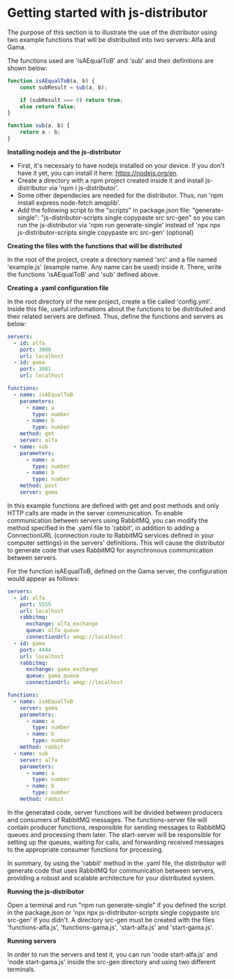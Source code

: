 # Getting started with js-distributor

The purpose of this section is to illustrate the use of the distributor using two example functions that will be distribuited into two servers: Alfa and Gama. 

The functions used are 'isAEqualToB' and 'sub' and their definitions are shown below: 

``` JavaScript
function isAEqualToB(a, b) {
    const subResult = sub(a, b);

    if (subResult === 0) return true;
    else return false;
}

function sub(a, b) {
    return a - b;
}
```


**Installing nodejs and the js-distributor**

* First, it's necessary to have nodejs installed on your device. If you don't have it yet, you can install it here: https://nodejs.org/en.
* Create a directory with a npm project created inside it and install js-distributor via 'npm i js-distributor'.
* Some other dependecies are needed for the distributor. Thus, run 'npm install express node-fetch amqplib'.
* Add the following script to the "scripts" in package.json file: "generate-single": "js-distributor-scripts single copypaste src src-gen" so you can run the js-distributor via 'npm run generate-single' instead of 'npx npx js-distributor-scripts single copypaste src src-gen' (optional)

**Creating the files with the functions that will be distributed**

In the root of the project, create a directory named 'src' and a file named 'example.js' (example name. Any name can be used) inside it. There, write the functions 'isAEqualToB' and 'sub' defined above.

**Creating a .yaml configuration file**

In the root directory of the new project, create a file called 'config.yml'. Inside this file, useful informations about the functions to be distributed and their related servers are defined. Thus, define the functions and servers as below:

```yaml
servers:
  - id: alfa
    port: 3000
    url: localhost
  - id: gama
    port: 3001
    url: localhost

functions:
  - name: isAEqualToB
    parameters:
      - name: a
        type: number
      - name: b
        type: number
    method: get
    server: alfa
  - name: sub
    parameters:
      - name: a
        type: number
      - name: b
        type: number
    method: post
    server: gama
```

In this example functions are defined with get and post methods and only HTTP calls are made in the server communication. To enable communication between servers using RabbitMQ, you can modify the method specified in the .yaml file to 'rabbit', in addition to adding a ConnectionURL (connection route to RabbitMQ services defined in your computer settings) in the servers' definitions. This will cause the distributor to generate code that uses RabbitMQ for asynchronous communication between servers.

For the function isAEqualToB, defined on the Gama server, the configuration would appear as follows:

```yaml
servers:
  - id: alfa
    port: 5555
    url: localhost
    rabbitmq:
      exchange: alfa_exchange
      queue: alfa_queue
      connectionUrl: amqp://localhost
  - id: gama
    port: 4444
    url: localhost
    rabbitmq:
      exchange: gama_exchange
      queue: gama_queue
      connectionUrl: amqp://localhost

functions:
  - name: isAEqualToB
    server: gama
    parameters:
      - name: a
        type: number
      - name: b
        type: number
    method: rabbit
  - name: sub
    server: alfa
    parameters:
      - name: a
        type: number
      - name: b
        type: number
    method: rabbit

```
In the generated code, server functions will be divided between producers and consumers of RabbitMQ messages. The functions-server file will contain producer functions, responsible for sending messages to RabbitMQ queues and processing them later. The start-server will be responsible for setting up the queues, waiting for calls, and forwarding received messages to the appropriate consumer functions for processing.

In summary, by using the 'rabbit' method in the .yaml file, the distributor will generate code that uses RabbitMQ for communication between servers, providing a robust and scalable architecture for your distributed system.

**Running the js-distributor**

Open a terminal and run "npm run generate-single" if you defined the script in the package.json or 'npx npx js-distributor-scripts single copypaste src src-gen' if you didn't. A directory src-gen must be created with the files 'functions-alfa.js', 'functions-gama.js', 'start-alfa.js' and 'start-gama.js'.

**Running servers**

In order to run the servers and test it, you can run 'node start-alfa.js' and 'node start-gama.js' inside the src-gen directory and using two different terminals. 

